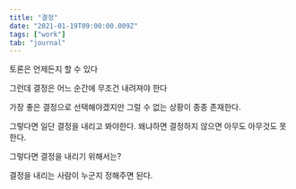 ```yaml
---
title: "결정"
date: "2021-01-19T09:00:00.009Z"
tags: ["work"]
tab: "journal"
---
```


토론은 언제든지 할 수 있다

그런데 결정은 어느 순간에 무조건 내려져야 한다

가장 좋은 결정으로 선택해야겠지만 그럴 수 없는 상황이 종종 존재한다.

그렇다면 일단 결정을 내리고 봐야한다. 왜냐하면 결정하지 않으면 아무도 아무것도 못한다.

그렇다면 결정을 내리기 위해서는?

결정을 내리는 사람이 누군지 정해주면 된다.